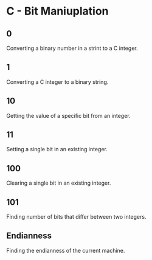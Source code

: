 # C - Bit Maniuplation

## 0
Converting a binary number in a strint to a C integer.

## 1
Converting a C integer to a binary string.

## 10
Getting the value of a specific bit from an integer.

## 11
Setting a single bit in an existing integer.

## 100
Clearing a single bit in an existing integer.

## 101
Finding number of bits that differ between two integers.

## Endianness
Finding the endianness of the current machine.
